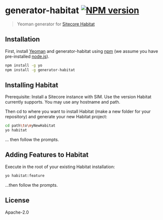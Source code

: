 # generator-habitat [![NPM version][npm-image]][npm-url]
> Yeoman generator for [Sitecore Habitat](https://github.com/Sitecore/Habitat)

## Installation

First, install [Yeoman](http://yeoman.io) and generator-habitat using [npm](https://www.npmjs.com/) (we assume you have pre-installed [node.js](https://nodejs.org/)).

```bash
npm install -g yo
npm install -g generator-habitat
```

## Installing Habitat

Prerequisite: Install a Sitecore instance with SIM. Use the version Habitat currently supports. You may use any hostname and path.

Then cd to where you want to install Habitat (make a new folder for your repository) and generate your new Habitat project:

```bash
cd path\to\myNewHabitat
yo habitat
```
... then follow the prompts.

## Adding Features to Habitat

Execute in the root of your existing Habitat installation:

```bash
yo habitat:feature
```
...then follow the prompts.

## License

Apache-2.0


[npm-image]: https://badge.fury.io/js/generator-habitat.svg
[npm-url]: https://npmjs.org/package/generator-habitat